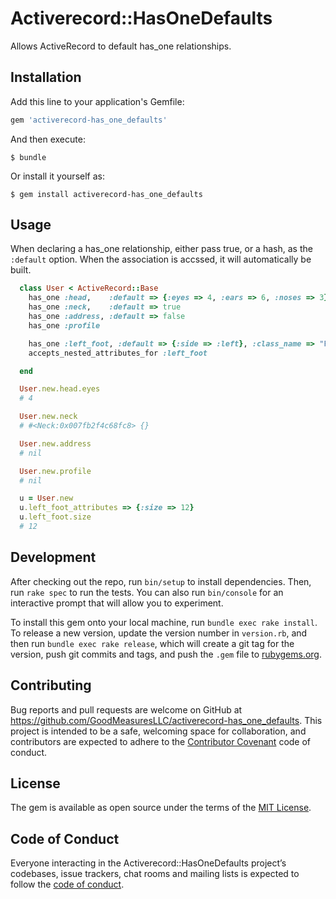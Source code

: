 # Activerecord::HasOneDefaults

Allows ActiveRecord to default has_one relationships.

## Installation

Add this line to your application's Gemfile:

```ruby
gem 'activerecord-has_one_defaults'
```

And then execute:

    $ bundle

Or install it yourself as:

    $ gem install activerecord-has_one_defaults

## Usage

When declaring a has_one relationship, either pass true, or a hash, as the
`:default` option.  When the association is accssed, it will automatically be
built.

```ruby
  class User < ActiveRecord::Base
    has_one :head,    :default => {:eyes => 4, :ears => 6, :noses => 3}
    has_one :neck,    :default => true
    has_one :address, :default => false
    has_one :profile

    has_one :left_foot, :default => {:side => :left}, :class_name => "Foot"
    accepts_nested_attributes_for :left_foot

  end

  User.new.head.eyes
  # 4

  User.new.neck
  # #<Neck:0x007fb2f4c68fc8> {}

  User.new.address
  # nil

  User.new.profile
  # nil

  u = User.new
  u.left_foot_attributes => {:size => 12}
  u.left_foot.size
  # 12
```

## Development

After checking out the repo, run `bin/setup` to install dependencies. Then, run `rake spec` to run the tests. You can also run `bin/console` for an interactive prompt that will allow you to experiment.

To install this gem onto your local machine, run `bundle exec rake install`. To release a new version, update the version number in `version.rb`, and then run `bundle exec rake release`, which will create a git tag for the version, push git commits and tags, and push the `.gem` file to [rubygems.org](https://rubygems.org).

## Contributing

Bug reports and pull requests are welcome on GitHub at https://github.com/GoodMeasuresLLC/activerecord-has_one_defaults. This project is intended to be a safe, welcoming space for collaboration, and contributors are expected to adhere to the [Contributor Covenant](http://contributor-covenant.org) code of conduct.

## License

The gem is available as open source under the terms of the [MIT License](http://opensource.org/licenses/MIT).

## Code of Conduct

Everyone interacting in the Activerecord::HasOneDefaults project’s codebases, issue trackers, chat rooms and mailing lists is expected to follow the [code of conduct](https://github.com/GoodMeasuresLLC/activerecord-has_one_defaults/blob/master/CODE_OF_CONDUCT.md).
